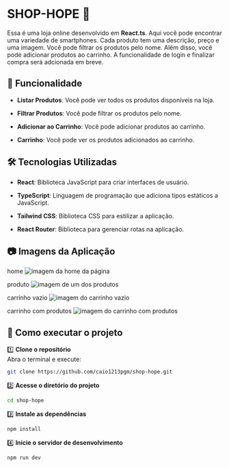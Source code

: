 # SHOP-HOPE 🛒

Essa é uma loja online desenvolvido em **React.ts**. Aqui você pode encontrar uma variedade de smartphones. Cada produto tem uma descrição, preço e uma imagem. Você pode filtrar os produtos pelo nome. Além disso, você pode adicionar produtos ao carrinho. A funcionalidade de login e finalizar compra será adcionada em breve.

## 📌 Funcionalidade
- **Listar Produtos**: Você pode ver todos os produtos disponíveis na loja.

- **Filtrar Produtos**: Você pode filtrar os produtos pelo nome.

- **Adicionar ao Carrinho**: Você pode adicionar produtos ao carrinho.

- **Carrinho**: Você pode ver os produtos adicionados ao carrinho.


## 🛠️ Tecnologias Utilizadas

- **React**: Biblioteca JavaScript para criar interfaces de usuário.

- **TypeScript**: Linguagem de programação que adiciona tipos estáticos a JavaScript.

- **Tailwind CSS**: Biblioteca CSS para estilizar a aplicação.

- **React Router**: Biblioteca para gerenciar rotas na aplicação.

## 📷 Imagens da Aplicação

home
![imagem da home da página](image.png)

produto
![imagem de um dos produtos](image-2.png)

carrinho vazio
![imagem do carrinho vazio](image-1.png)

carrinho com produtos
![imagem do carrinho com produtos](image-3.png)

## 🚀 Como executar o projeto

1️⃣ **Clone o repositório**  
Abra o terminal e execute:
```sh
git clone https://github.com/caio1213pgm/shop-hope.git
```

2️⃣ **Acesse o diretório do projeto**
````sh
cd shop-hope
````

3️⃣ **Instale as dependências**
````sh
npm install
````

4️⃣ **Inicie o servidor de desenvolvimento**
````sh
npm run dev
````